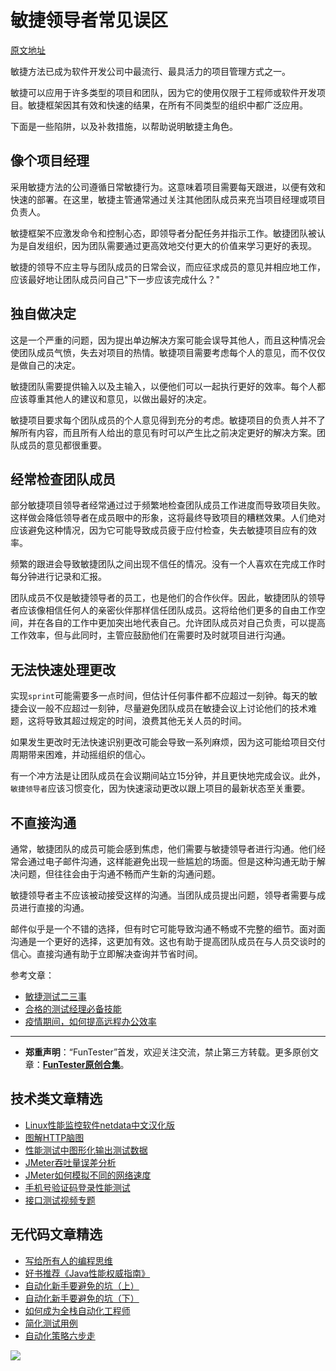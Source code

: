 # 敏捷领导者常见误区

[原文地址](https://www.javacodegeeks.com/2019/03/mistakes-scrum-masters-avoid-remedies.html)

敏捷方法已成为软件开发公司中最流行、最具活力的项目管理方式之一。

敏捷可以应用于许多类型的项目和团队，因为它的使用仅限于工程师或软件开发项目。敏捷框架因其有效和快速的结果，在所有不同类型的组织中都广泛应用。

下面是一些陷阱，以及补救措施，以帮助说明敏捷主角色。

## 像个项目经理

采用敏捷方法的公司遵循日常敏捷行为。这意味着项目需要每天跟进，以便有效和快速的部署。在这里，敏捷主管通常通过关注其他团队成员来充当项目经理或项目负责人。

敏捷框架不应激发命令和控制心态，即领导者分配任务并指示工作。敏捷团队被认为是自发组织，因为团队需要通过更高效地交付更大的价值来学习更好的表现。

敏捷的领导不应主导与团队成员的日常会议，而应征求成员的意见并相应地工作，应该最好地让团队成员问自己"下一步应该完成什么？"

## 独自做决定

这是一个严重的问题，因为提出单边解决方案可能会误导其他人，而且这种情况会使团队成员气愤，失去对项目的热情。敏捷项目需要考虑每个人的意见，而不仅仅是做自己的决定。

敏捷团队需要提供输入以及主输入，以便他们可以一起执行更好的效率。每个人都应该尊重其他人的建议和意见，以做出最好的决定。

敏捷项目要求每个团队成员的个人意见得到充分的考虑。敏捷项目的负责人并不了解所有内容，而且所有人给出的意见有时可以产生比之前决定更好的解决方案。团队成员的意见都很重要。

## 经常检查团队成员

部分敏捷项目领导者经常通过过于频繁地检查团队成员工作进度而导致项目失败。这样做会降低领导者在成员眼中的形象，这将最终导致项目的糟糕效果。人们绝对应该避免这种情况，因为它可能导致成员疲于应付检查，失去敏捷项目应有的效率。

频繁的跟进会导致敏捷团队之间出现不信任的情况。没有一个人喜欢在完成工作时每分钟进行记录和汇报。

团队成员不仅是敏捷领导者的员工，也是他们的合作伙伴。因此，敏捷团队的领导者应该像相信任何人的亲密伙伴那样信任团队成员。这将给他们更多的自由工作空间，并在各自的工作中更加突出地代表自己。允许团队成员对自己负责，可以提高工作效率，但与此同时，主管应鼓励他们在需要时及时就项目进行沟通。

## 无法快速处理更改

实现`sprint`可能需要多一点时间，但估计任何事件都不应超过一刻钟。每天的敏捷会议一般不应超过一刻钟，尽量避免团队成员在敏捷会议上讨论他们的技术难题，这将导致其超过规定的时间，浪费其他无关人员的时间。

如果发生更改时无法快速识别更改可能会导致一系列麻烦，因为这可能给项目交付周期带来困难，并动摇组织的信心。

有一个冲方法是让团队成员在会议期间站立15分钟，并且更快地完成会议。此外，`敏捷领导者`应该习惯变化，因为快速滚动更改以跟上项目的最新状态至关重要。

## 不直接沟通

通常，敏捷团队的成员可能会感到焦虑，他们需要与敏捷领导者进行沟通。他们经常会通过电子邮件沟通，这样能避免出现一些尴尬的场面。但是这种沟通无助于解决问题，但往往会由于沟通不畅而产生新的沟通问题。

敏捷领导者主不应该被动接受这样的沟通。当团队成员提出问题，领导者需要与成员进行直接的沟通。

邮件似乎是一个不错的选择，但有时它可能导致沟通不畅或不完整的细节。面对面沟通是一个更好的选择，这更加有效。这也有助于提高团队成员在与人员交谈时的信心。直接沟通有助于立即解决查询并节省时间。


参考文章：
- [敏捷测试二三事](https://mp.weixin.qq.com/s/bKkGWJA3JhvdCjgg6-AVEQ)
- [合格的测试经理必备技能](https://mp.weixin.qq.com/s/gFIYksHMn_bHEwAhmgVzjg)
- [疫情期间，如何提高远程办公效率](https://mp.weixin.qq.com/s/k_XrdqjGKMshK2Ea-VCNLw)

---
* **郑重声明**：“FunTester”首发，欢迎关注交流，禁止第三方转载。更多原创文章：**[FunTester原创合集](https://mp.weixin.qq.com/s/Le-tpC79pIpacHXGOkkYWw)**。

## 技术类文章精选

- [Linux性能监控软件netdata中文汉化版](https://mp.weixin.qq.com/s/fdXtK-5WwKnxjLZdyg6-nA)
- [图解HTTP脑图](https://mp.weixin.qq.com/s/100Vm8FVEuXs0x6rDGTipw)
- [性能测试中图形化输出测试数据](https://mp.weixin.qq.com/s/EMvpYIsszdwBJFPIxztTvA)
- [JMeter吞吐量误差分析](https://mp.weixin.qq.com/s/jHKmFNrLmjpihnoigNNCSg)
- [JMeter如何模拟不同的网络速度](https://mp.weixin.qq.com/s/1FCwNN2htfTGF6ItdkcCzw)
- [手机号验证码登录性能测试](https://mp.weixin.qq.com/s/i-j8fJAdcsJ7v8XPOnPDAw)
- [接口测试视频专题](https://mp.weixin.qq.com/s/4mKpW3QiVRee3kcVOSraog)

## 无代码文章精选

- [写给所有人的编程思维](https://mp.weixin.qq.com/s/Oj33UCnYfbUgzsBzEm2GPQ)
- [好书推荐《Java性能权威指南》](https://mp.weixin.qq.com/s/YWd5Yx6n7887g1lMLTcsWQ)
- [自动化新手要避免的坑（上）](https://mp.weixin.qq.com/s/MjcX40heTRhEgCFhInoqYQ)
- [自动化新手要避免的坑（下）](https://mp.weixin.qq.com/s/azDUo1IO5JgkJIS9n1CMRg)
- [如何成为全栈自动化工程师](https://mp.weixin.qq.com/s/j2rQ3COFhg939KLrgKr_bg)
- [简化测试用例](https://mp.weixin.qq.com/s/BhwfDqhN9yoa3Iul_Eu5TA)
- [自动化策略六步走](https://mp.weixin.qq.com/s/He69k8iCKhTKD1j-yV6M5g)


![](https://mmbiz.qpic.cn/mmbiz_jpg/13eN86FKXzCxr0Sa2MXpNKicZE024zJm73r4hrjticMMYViagtaSXxwsyhmRmOrdXPXfS5zB2ILHtaqNSoWGRwa8Q/640?wx_fmt=jpeg&tp=webp&wxfrom=5&wx_lazy=1&wx_co=1)